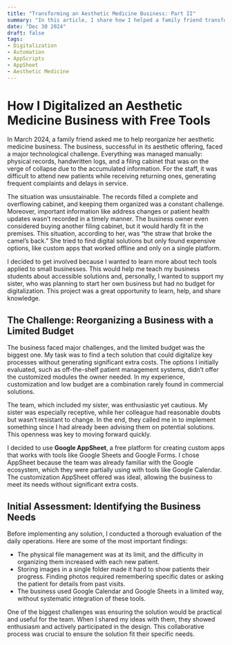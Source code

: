 ```yaml
---
title: "Transforming an Aesthetic Medicine Business: Part II"
summary: "In this article, I share how I helped a family friend transform her aesthetic medicine business using free and low-cost technological tools. We identified key problems such as manual file management and lack of digitalization, and used platforms like Google AppSheet, AppScripts, and Google Forms to create customized solutions. Discover how these tools not only improved operational efficiency but also optimized the staff's time and resources."
date: "Dec 30 2024"
draft: false
tags:
- Digitalization
- Automation
- AppScripts
- AppSheet
- Aesthetic Medicine
---
```


# How I Digitalized an Aesthetic Medicine Business with Free Tools

In March 2024, a family friend asked me to help reorganize her aesthetic medicine business. The business, successful in its aesthetic offering, faced a major technological challenge. Everything was managed manually: physical records, handwritten logs, and a filing cabinet that was on the verge of collapse due to the accumulated information. For the staff, it was difficult to attend new patients while receiving returning ones, generating frequent complaints and delays in service.

The situation was unsustainable. The records filled a complete and overflowing cabinet, and keeping them organized was a constant challenge. Moreover, important information like address changes or patient health updates wasn’t recorded in a timely manner. The business owner even considered buying another filing cabinet, but it would hardly fit in the premises. This situation, according to her, was “the straw that broke the camel’s back.” She tried to find digital solutions but only found expensive options, like custom apps that worked offline and only on a single platform.

I decided to get involved because I wanted to learn more about tech tools applied to small businesses. This would help me teach my business students about accessible solutions and, personally, I wanted to support my sister, who was planning to start her own business but had no budget for digitalization. This project was a great opportunity to learn, help, and share knowledge.

## The Challenge: Reorganizing a Business with a Limited Budget

The business faced major challenges, and the limited budget was the biggest one. My task was to find a tech solution that could digitalize key processes without generating significant extra costs. The options I initially evaluated, such as off-the-shelf patient management systems, didn’t offer the customized modules the owner needed. In my experience, customization and low budget are a combination rarely found in commercial solutions.

The team, which included my sister, was enthusiastic yet cautious. My sister was especially receptive, while her colleague had reasonable doubts but wasn’t resistant to change. In the end, they called me in to implement something since I had already been advising them on potential solutions. This openness was key to moving forward quickly.

I decided to use **Google AppSheet**, a free platform for creating custom apps that works with tools like Google Sheets and Google Forms. I chose AppSheet because the team was already familiar with the Google ecosystem, which they were partially using with tools like Google Calendar. The customization AppSheet offered was ideal, allowing the business to meet its needs without significant extra costs.

## Initial Assessment: Identifying the Business Needs

Before implementing any solution, I conducted a thorough evaluation of the daily operations. Here are some of the most important findings:

- The physical file management was at its limit, and the difficulty in organizing them increased with each new patient.
- Storing images in a single folder made it hard to show patients their progress. Finding photos required remembering specific dates or asking the patient for details from past visits.
- The business used Google Calendar and Google Sheets in a limited way, without systematic integration of these tools.

One of the biggest challenges was ensuring the solution would be practical and useful for the team. When I shared my ideas with them, they showed enthusiasm and actively participated in the design. This collaborative process was crucial to ensure the solution fit their specific needs.
